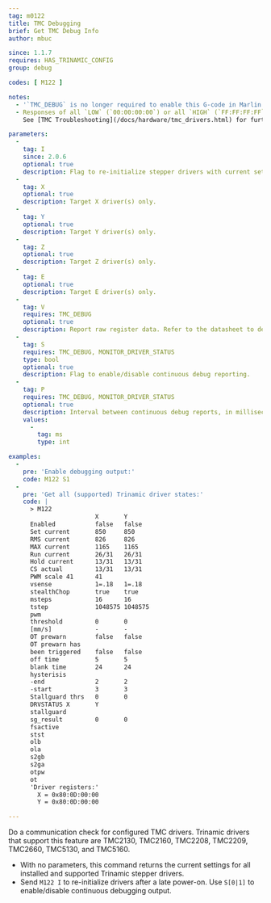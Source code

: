 ```yaml
---
tag: m0122
title: TMC Debugging
brief: Get TMC Debug Info
author: mbuc

since: 1.1.7
requires: HAS_TRINAMIC_CONFIG
group: debug

codes: [ M122 ]

notes:
  - '`TMC_DEBUG` is no longer required to enable this G-code in Marlin 2.x, but enabling it produces an extended report.'
  - Responses of all `LOW` (`00:00:00:00`) or all `HIGH` (`FF:FF:FF:FF`) are signs of a communication problem.<br/>
    See [TMC Troubleshooting](/docs/hardware/tmc_drivers.html) for further information.

parameters:
  -
    tag: I
    since: 2.0.6
    optional: true
    description: Flag to re-initialize stepper drivers with current settings.
  -
    tag: X
    optional: true
    description: Target X driver(s) only.
  -
    tag: Y
    optional: true
    description: Target Y driver(s) only.
  -
    tag: Z
    optional: true
    description: Target Z driver(s) only.
  -
    tag: E
    optional: true
    description: Target E driver(s) only.
  -
    tag: V
    requires: TMC_DEBUG
    optional: true
    description: Report raw register data. Refer to the datasheet to decipher the report.
  -
    tag: S
    requires: TMC_DEBUG, MONITOR_DRIVER_STATUS
    type: bool
    optional: true
    description: Flag to enable/disable continuous debug reporting.
  -
    tag: P
    requires: TMC_DEBUG, MONITOR_DRIVER_STATUS
    optional: true
    description: Interval between continuous debug reports, in milliseconds.
    values:
      -
        tag: ms
        type: int

examples:
  -
    pre: 'Enable debugging output:'
    code: M122 S1
  -
    pre: 'Get all (supported) Trinamic driver states:'
    code: |
      > M122
                        X       Y
      Enabled           false   false
      Set current       850     850
      RMS current       826     826
      MAX current       1165    1165
      Run current       26/31   26/31
      Hold current      13/31   13/31
      CS actual         13/31   13/31
      PWM scale 41      41
      vsense            1=.18   1=.18
      stealthChop       true    true
      msteps            16      16
      tstep             1048575 1048575
      pwm
      threshold         0       0
      [mm/s]            -       -
      OT prewarn        false   false
      OT prewarn has
      been triggered    false   false
      off time          5       5
      blank time        24      24
      hysterisis
      -end              2       2
      -start            3       3
      Stallguard thrs   0       0
      DRVSTATUS X       Y
      stallguard
      sg_result         0       0
      fsactive
      stst
      olb
      ola
      s2gb
      s2ga
      otpw
      ot
      'Driver registers:'
        X = 0x80:0D:00:00
        Y = 0x80:0D:00:00

---
```


Do a communication check for configured TMC drivers. Trinamic drivers that support this feature are TMC2130, TMC2160, TMC2208, TMC2209, TMC2660, TMC5130, and TMC5160.

- With no parameters, this command returns the current settings for all installed and supported Trinamic stepper drivers.
- Send `M122 I` to re-initialize drivers after a late power-on. Use `S[0|1]` to enable/disable continuous debugging output.
